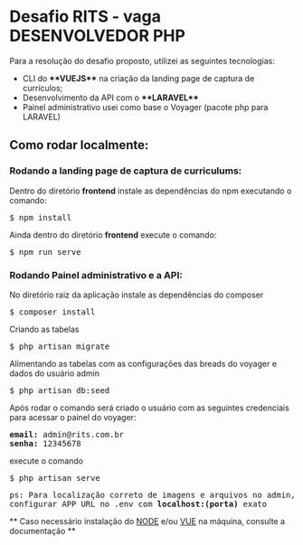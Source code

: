 <h1>Desafio RITS - vaga DESENVOLVEDOR PHP</h1>
<p>Para a resolução do desafio proposto, utilizei as seguintes tecnologias:

<ul>
    <li>CLI do <strong>**VUEJS**</strong> na criação da landing page de captura de currículos;</li>
    <li>Desenvolvimento da API com o <strong>**LARAVEL**</strong></li>
    <li>Painel administrativo usei como base o Voyager (pacote php para LARAVEL)</li>
</ul>

<h2>Como rodar localmente:</h2>

<h3>Rodando a landing page de captura de curriculums:</h3>
<p>Dentro do diretório <strong>frontend</strong> instale as dependências do npm executando o comando:</p>

<pre>$ npm install</pre>

<p>Ainda dentro do diretório <strong>frontend</strong> execute o comando:</p>

<pre>$ npm run serve</pre>

<h3>Rodando Painel administrativo e a API:</h3>

<p>No diretório raiz da aplicação instale as dependências do composer</p>
<pre>$ composer install</pre>

<p>Criando as tabelas</p>

<pre>$ php artisan migrate</pre>

<p>Alimentando as tabelas com as configurações das breads do voyager e dados do usuário admin</p>

<pre>$ php artisan db:seed</pre>

Após rodar o comando será criado o usuário com as seguintes credenciais para acessar o painel do voyager:

<pre>
<label><strong>email:</strong> admin@rits.com.br</label>
<label><strong>senha:</strong> 12345678</label>
</pre>

<p>execute o comando</p>

<pre>$ php artisan serve</pre>

<pre>ps: Para localização correto de imagens e arquivos no admin, <br />configurar APP_URL no .env com <strong>localhost:(porta)</strong> exato</pre> 


** Caso necessário instalação do <a href="https://nodejs.org/en/docs/" target="_blank">NODE</a> e/ou <a href="https://vuejs.org/v2/guide/">VUE</a> na máquina, consulte a documentação **
